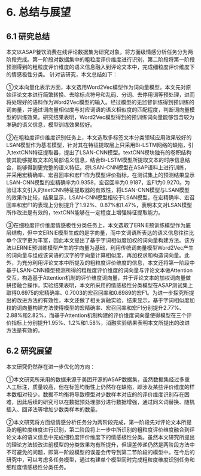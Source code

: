 # 6. 总结与展望

## 6.1 研究总结

本文以ASAP餐饮消费在线评论数据集为研究对象，将方面级情感分析任务分为两阶段完成。第一阶段对数据集中的粗粒度评价维度进行识别，第二阶段将第一阶段预测得到的粗粒度评价维度的语义信息融入到评论文本中，完成细粒度评价维度下的情感极性分类。 针对该研究，本文总结如下：

①文本向量化表示方面，本文选用Word2Vec模型作为词向量模型。本文先对原始评论文本进行简繁转换、去除标点符号和乱码、分词、去停用词等预处理，进而将处理好的语料作为Word2Vec模型的输入。经过模型的无监督训练得到预训练的词向量，并通过词向量相似度与对应词语的语义相似度的匹配程度，判断词向量模型的训练效果。研究结果表明，Word2Vec模型得到的预训练词向量能够包含较为准确的语义信息，模型训练效果较好。

②在粗粒度评价维度识别任务上，本文选取多标签文本分类领域应用效果较好的LSAN模型作为基准模型，针对其在特征提取层上只采用Bi-LSTM网络的缺陷，引入textCNN特征提取器，提出了LSAN-CNN模型。textCNN模块独有的卷积结构使其能够提取文本的局部语义信息，结合Bi-LSTM模型所提取文本的时序信息结合，能够得到更完整的语义特征。将LSAN-CNN模型在ASAP语料上进行训练，并采用宏精确率、宏召回率和宏F1作为模型评价指标，在测试集上的预测结果显示LSAN-CNN模型的宏精确率为0.9358，宏召回率为0.9187，宏F1为0.9270。为验证本文引入的textCNN特征提取器的有效性，将LSAN-CNN模型与LSAN模型的效果作比较，结果显示，LSAN-CNN模型相较于LSAN模型，在宏精确率、宏召回率和宏F1的表现上分别提升了1.92%、0.87%和1.47%，表明本文对LSAN模型所作改进是有效的，textCNN能够在一定程度上增强特征提取能力。

③在细粒度评价维度情感极性分类任务上，本文选取了ERNIE预训练模型作为底层结构，但中文ERNIE模型生成的是字向量，而中文词语所表达的语义信息往往比单个汉字更为丰富，因此本文提出了基于字词相似度加权的词向量构建方法。该方法以ERNIE预训练模型产生的字向量为基础，利用传统词向量模型Word2Vec产生的词向量与组成该词语的汉字的字向量计算相似度，再加权求和构造词向量。此外，为充分利用评论文本中所提及的粗粒度评价维度的信息，本文还将第一阶段中基于LSAN-CNN模型预测所得的粗粒度评价维度的词向量与评论文本做Attention交互，构造基于Attention机制的评价维度词向量，并于评论文本的加权词向量做拼接融合操作。实验结果表明，本文所采用的情感极性分类模型在ASAP测试集上取得0.6975的宏精确率、0.7003的宏召回率和0.6989的宏F1。为进一步探究所提出的改进方法的有效性，本文还做了相关消融实验，结果显示，基于字词相似度加权的词向量构建方法使得模型的宏精确率、宏召回率和宏F1分别提升2.77%、2.88%和2.82%，而基于Attention机制构建的评价维度词向量使得模型在三个评价指标上分别提升1.95%、1.2%和1.58%，消融实验结果表明本文所提出的改进方法是有效的。

## 6.2 研究展望

本文研究仍然存在进一步优化的方向：

①本文研究所采用的数据来源于美团开源的ASAP数据集，虽然数据集经过多重人工标注，质量较高，但在标签均衡性上仍然存在缺陷，即涉及某些评价维度的样本数相对较少。数据不均衡将导致模型对少数样本对应的的评价维度识别存在困难，因此后续的研究可以在数据预处理部分进行数据增强，通过同义词替换、随机插入、回译法等增加少数类样本的数量。

②本文研究将方面级情感分析任务分为两阶段完成，第一阶段先对评论文本所提及的粗粒度维度进行识别，第二阶段将上一步中所识别的粗粒度评价维度融合到评论文本的语义信息中完成细粒度评价维度下的情感极性分类。虽然本文研究所提出的理论方法较改进前模型的分类效果均有所提升，但误差传递仍然是两阶段方法中不可避免的问题，即第一阶段模型的误差会传导到第二节阶段的模型中。在今后的研究中，可以考虑多任务模型，通过构建单个模型同时完成粗粒度维度识别任务和细粒度情感极性分类任务。